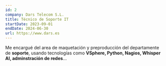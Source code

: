 ```yaml
---
id: 2
company: Dars Telecom S.L.
title: Técnico de Soporte IT
startDate: 2023-09-01
endDate: 2024-06-30
url: https://www.dars.es
---
```


Me encargué del area de maquetación y preproducción del departamente de **soporte**, usando tecnologías como **VSphere, Python, Nagios, Whisper AI, adminstración de redes**...

